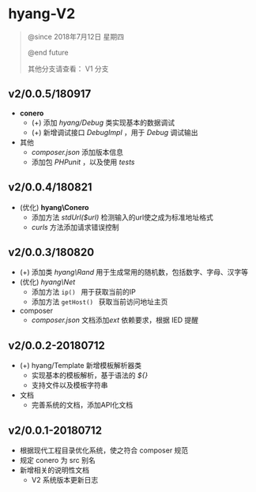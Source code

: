 # hyang-V2

> @since  2018年7月12日 星期四
>
> @end	future
>
> 其他分支请查看： V1 分支

## v2/0.0.5/180917
- **conero**
  - (+) 添加 *hyang/Debug* 类实现基本的数据调试
  - (+) 新增调试接口 *DebugImpl* ，用于 *Debug* 调试输出
- 其他
  - *composer.json* 添加版本信息
  - 添加包 *PHPunit* ，以及使用 *tests* 

## v2/0.0.4/180821
- (优化) **hyang\Conero** 
    - 添加方法 *stdUrl($url)* 检测输入的url使之成为标准地址格式
    - *curls* 方法添加请求错误控制

## v2/0.0.3/180820

- (+) 添加类 *hyang\Rand* 用于生成常用的随机数，包括数字、字母、汉字等
- (优化) *hyang\Net*
  - 添加方法 ``ip() `` 用于获取当前的IP
  - 添加方法 ``getHost() `` 获取当前访问地址主页
- composer
  - *composer.json* 文档添加*ext* 依赖要求，根据 IED 提醒


## v2/0.0.2-20180712

- (+) hyang/Template 新增模板解析器类
  - 实现基本的模板解析，基于语法的 *${}* 
  - 支持文件以及模板字符串
- 文档
  - 完善系统的文档，添加API化文档


## v2/0.0.1-20180712 

- 根据现代工程目录优化系统，使之符合 composer 规范
- 规定 conero 为 src 别名
- 新增相关的说明性文档
  - V2 系统版本更新日志